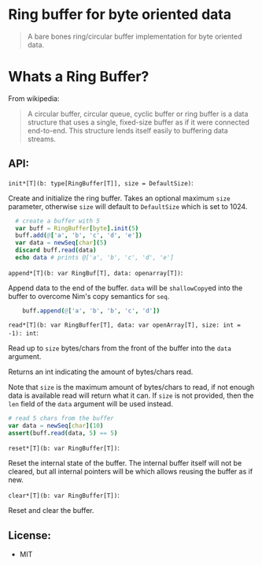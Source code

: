 # Ring buffer for byte oriented data

> A bare bones ring/circular buffer implementation for byte oriented data.

# Whats a Ring Buffer?

From wikipedia:

> A circular buffer, circular queue, cyclic buffer or ring buffer is a data structure that uses a single, fixed-size buffer as if it were connected end-to-end. This structure lends itself easily to buffering data streams.


## API:

`init*[T](b: type[RingBuffer[T]], size = DefaultSize)`:

Create and initialize the ring buffer. Takes an optional maximum ``size``
parameter, otherwise ``size`` will default to ``DefaultSize`` which is set to 1024.

```nim
  # create a buffer with 5
  var buff = RingBuffer[byte].init(5)
  buff.add(@['a', 'b', 'c', 'd', 'e'])
  var data = newSeq[char](5)
  discard buff.read(data)
  echo data # prints @['a', 'b', 'c', 'd', 'e']
```

`append*[T](b: var RingBuf[T], data: openarray[T])`:

Append data to the end of the buffer. ``data`` will be ``shallowCopy``ed into the buffer to overcome Nim's copy semantics for ``seq``.

```nim
    buff.append(@['a', 'b', 'b', 'c', 'd'])
```

`read*[T](b: var RingBuffer[T], data: var openArray[T], size: int = -1): int`:

Read up to ``size`` bytes/chars from the front of the buffer into the ``data`` argument.

Returns an int indicating the amount of bytes/chars read.

Note that ``size`` is the maximum amount of bytes/chars to read, if not enough data is available read will return what it can. If ``size`` is not provided, then the ``len`` field of the ``data`` argument will be used instead.

```nim
# read 5 chars from the buffer
var data = newSeq[char](10)
assert(buff.read(data, 5) == 5)
```

`reset*[T](b: var RingBuffer[T])`:

Reset the internal state of the buffer. The internal buffer
itself will not be cleared, but all internal pointers will be
which allows reusing the buffer as if new.

`clear*[T](b: var RingBuffer[T])`:

Reset and clear the buffer.

## License:
- MIT
